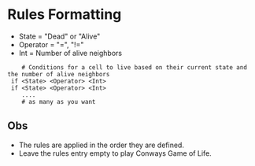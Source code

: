 # Rules Formatting
- State = "Dead" or "Alive"
- Operator = "=", "!="
- Int = Number of alive neighbors

```
    # Conditions for a cell to live based on their current state and the number of alive neighbors
 if <State> <Operator> <Int>
 if <State> <Operator> <Int>
    ....
    # as many as you want
```
## Obs
- The rules are applied in the order they are defined.
- Leave the rules entry empty to play Conways Game of Life.
